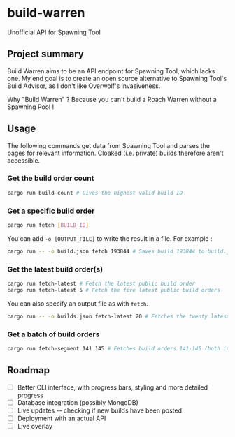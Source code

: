 # build-warren
Unofficial API for Spawning Tool

## Project summary

Build Warren aims to be an API endpoint for Spawning Tool, which lacks one. My end goal is to create an open source alternative to Spawning Tool's Build Advisor, as I don't like Overwolf's invasiveness.

Why "Build Warren" ? Because you can't build a Roach Warren without a Spawning Pool !

## Usage

The following commands get data from Spawning Tool and parses the pages for relevant information. Cloaked (i.e. private) builds therefore aren't accessible.

### Get the build order count

```Bash
cargo run build-count # Gives the highest valid build ID
```

### Get a specific build order

```Bash
cargo run fetch [BUILD_ID]
```
You can add `-o [OUTPUT_FILE]` to write the result in a file. For example :
```Bash
cargo run -- -o build.json fetch 193844 # Saves build 193844 to build.json
```

### Get the latest build order(s)

```Bash
cargo run fetch-latest # Fetch the latest public build order
cargo run fetch-latest 5 # Fetch the five latest public build orders
```
You can also specify an output file as with `fetch`.

```Bash
cargo run -- -o builds.json fetch-latest 20 # Fetches the twenty latest public builds and saves them to builds.json
```

### Get a batch of build orders

```Bash
cargo run fetch-segment 141 145 # Fetches build orders 141-145 (both included)
```

## Roadmap

* [ ] Better CLI interface, with progress bars, styling and more detailed progress
* [ ] Database integration (possibly MongoDB)
* [ ] Live updates -- checking if new builds have been posted
* [ ] Deployment with an actual API
* [ ] Live overlay
